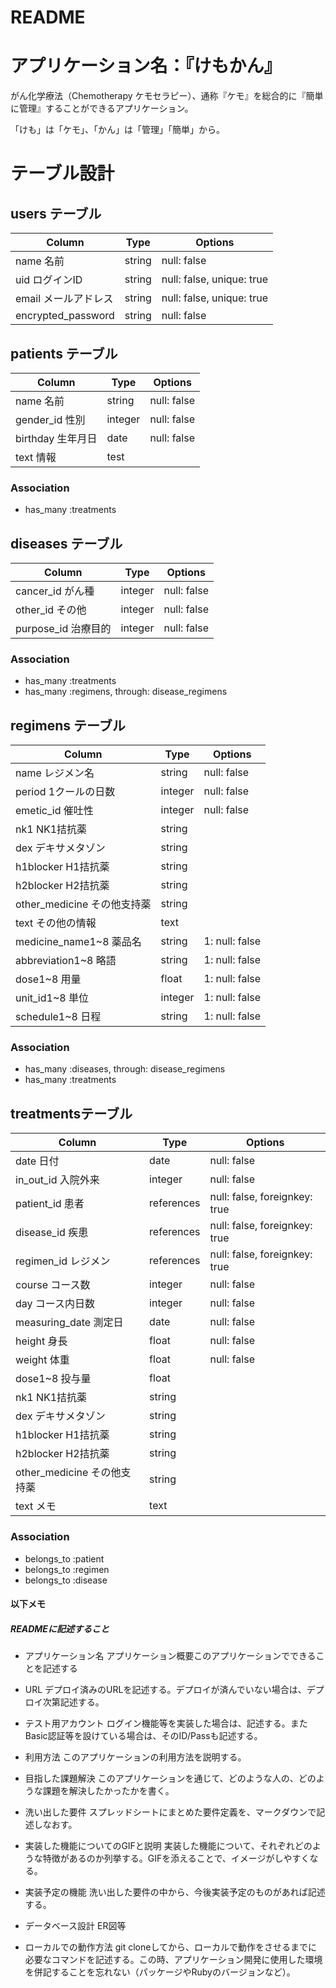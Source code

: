 # README

# アプリケーション名：『けもかん』

がん化学療法（Chemotherapy ケモセラピー）、通称『ケモ』を総合的に『簡単に管理』することができるアプリケーション。

「けも」は「ケモ」、「かん」は「管理」「簡単」から。



# テーブル設計

## users テーブル

| Column              | Type    | Options                   |
| ------------------- | ------- | ------------------------- |
| name 名前            | string  | null: false               |
| uid  ログインID      | string  | null: false, unique: true |
| email  メールアドレス | string  | null: false, unique: true |
| encrypted_password  | string  | null: false               |



## patients テーブル

| Column          | Type    | Options       |
| --------------- | ------- | ------------- |
| name 名前        | string  | null: false   |
| gender_id 性別   | integer | null: false   |
| birthday 生年月日 | date    | null: false   |
| text 情報        | test    |               |

### Association

- has_many :treatments



## diseases テーブル

| Column              | Type         | Options     |
| ------------------- | ------------ | ----------- |
| cancer_id がん種     | integer      | null: false |
| other_id その他      | integer      | null: false |
| purpose_id 治療目的  | integer      | null: false |

### Association

- has_many :treatments
- has_many :regimens, through: disease_regimens



## regimens テーブル

| Column                    | Type         | Options        |
| ------------------------- | ------------ | -------------- |
| name レジメン名             | string       | null: false    |
| period 1クールの日数        | integer      | null: false    |
| emetic_id 催吐性           | integer      | null: false    |
| nk1 NK1拮抗薬              | string       |                |
| dex デキサメタゾン          | string       |                |
| h1blocker H1拮抗薬         | string       |                |
| h2blocker H2拮抗薬         | string       |                |
| other_medicine その他支持薬 | string       |                |
| text その他の情報           | text         |                |
| medicine_name1~8 薬品名    | string       | 1: null: false |
| abbreviation1~8 略語       | string       | 1: null: false |
| dose1~8 用量               | float        | 1: null: false |
| unit_id1~8 単位            | integer      | 1: null: false |
| schedule1~8 日程           | string       | 1: null: false |

### Association

- has_many :diseases, through: disease_regimens
- has_many :treatments



## treatmentsテーブル

| Column                    | Type       | Options                      |
| ------------------------- | ---------- | ---------------------------- |
| date 日付                  | date      | null: false                   |
| in_out_id 入院外来         | integer    | null: false                   |
| patient_id 患者           | references | null: false, foreignkey: true |
| disease_id 疾患           | references | null: false, foreignkey: true |
| regimen_id レジメン        | references | null: false, foreignkey: true |
| course コース数            | integer    | null: false                   |
| day コース内日数            | integer    | null: false                   |
| measuring_date 測定日      | date       | null: false                   |
| height 身長                | float      | null: false                   |
| weight 体重                | float      | null: false                   |
| dose1~8 投与量             | float      |                               |
| nk1 NK1拮抗薬              | string     |                               |
| dex デキサメタゾン          | string     |                               |
| h1blocker H1拮抗薬         | string     |                               |
| h2blocker H2拮抗薬         | string     |                               |
| other_medicine その他支持薬 | string     |                               |
| text メモ                  | text       |                               |

### Association

- belongs_to :patient
- belongs_to :regimen
- belongs_to :disease



#### 以下メモ

##### READMEに記述すること

- アプリケーション名
アプリケーション概要このアプリケーションでできることを記述する

- URL
デプロイ済みのURLを記述する。デプロイが済んでいない場合は、デプロイ次第記述する。

- テスト用アカウント
ログイン機能等を実装した場合は、記述する。またBasic認証等を設けている場合は、そのID/Passも記述する。

- 利用方法
このアプリケーションの利用方法を説明する。

- 目指した課題解決
このアプリケーションを通じて、どのような人の、どのような課題を解決したかったかを書く。

- 洗い出した要件
スプレッドシートにまとめた要件定義を、マークダウンで記述しなおす。

- 実装した機能についてのGIFと説明
実装した機能について、それぞれどのような特徴があるのか列挙する。GIFを添えることで、イメージがしやすくなる。

- 実装予定の機能
洗い出した要件の中から、今後実装予定のものがあれば記述する。

- データベース設計
ER図等

- ローカルでの動作方法
git cloneしてから、ローカルで動作をさせるまでに必要なコマンドを記述する。この時、アプリケーション開発に使用した環境を併記することを忘れない（パッケージやRubyのバージョンなど）。